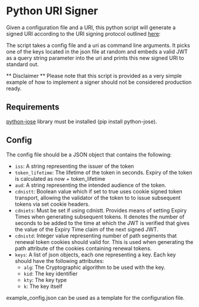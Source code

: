 Python URI Signer
==================

Given a configuration file and a URI, this python script will generate a signed URI according to the URI signing protocol outlined [here](https://tools.ietf.org/html/draft-ietf-cdni-uri-signing-16):

The script takes a config file and a uri as command line arguments. It picks one of the keys located in the json file at random
and embeds a valid JWT as a query string parameter into the uri and prints this new signed URI to standard out.

** Disclaimer **
Please note that this script is provided as a very simple example of how to implement a signer should not be considered production ready.

Requirements
------

[python-jose](https://pypi.org/project/python-jose/) library must be installed (pip install python-jose).

Config
------

The config file should be a JSON object that contains the following:

  - `iss`: A string representing the issuer of the token
  - `token_lifetime`: The lifetime of the token in seconds. Expiry of the token is calculated as now + token_lifetime
  - `aud`: A string representing the intended audience of the token.
  - `cdnistt`: Boolean value which if set to true uses cookie signed token transport, allowing the validator of the token to
    to issue subsequent tokens via set cookie headers.
  - `cdniets`: Must be set if using cdnistt. Provides means of setting Expiry Times when generating subsequent tokens. It denotes
    the number of seconds to be added to the time at which the JWT is verified that gives the value of the Expiry Time claim of the
    next signed JWT.
  - `cdnistd`: Integer value representing number of path segments that renewal token cookies should valid for. This is used when
     generating the path attribute of the cookies containing renewal tokens.
  - `keys`: A list of json objects, each one representing a key. Each key should have the following attributes:
      - `alg`: The Cryptographic algorithm to be used with the key.
      - `kid`: The key identifier
      - `kty`: The key type
      - `k`: The key itself

example_config.json can be used as a template for the configuration file.
